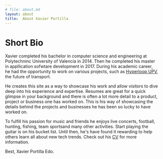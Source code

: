 ```yaml
---
# file: about.md
layout: about
title:  About Xavier Portilla
---
```


# Short Bio
 Xavier completed his bachelor in computer science and engineering at Polytechninc University of Valencia in 2014. 
 Then he completed his master in appllication sofwtare development in 2017.
 During his academic career, he had the opportunity to work on various projects, such as [Hyperloop UPV](https://www.youtube.com/watch?v=7pP3uMDhH1A), the future of transport.

He creates this site as a way to showcase his work and allow visitors to dive deep into his experience and expertise. Resumes are great for a quick glimpse in your background and there is often a lot more detail to a product, project or business one has worked on. This is his way of showcasing the details behind the projects and businesses he has been so lucky to have worked on.

To fulfill his passion for music and friends he enjoys live concerts, football, hunting, fishing, team sportsand many other activities. Start playing the guitar is on his bucket list. Until then, he's have found it rewarding to help others learn all about new tech trends. Check out his [CV](/resume/) for more information.

Best, Xavier Portilla Edo.
